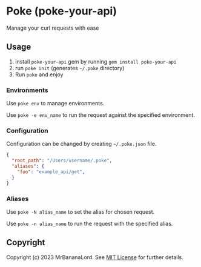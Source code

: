 # Poke (poke-your-api)
Manage your curl requests with ease

## Usage
1. install `poke-your-api` gem by running `gem install poke-your-api`
1. run `poke init` (generates `~/.poke` directory)
1. Run `poke` and enjoy

### Environments
Use `poke env` to manage environments.

Use `poke -e env_name` to run the request against the specified environment.

### Configuration
Configuration can be changed by creating `~/.poke.json` file.

```json
{
  "root_path": "/Users/username/.poke",
  "aliases": { 
    "foo": "example_api/get",
  }
}
```

### Aliases
Use `poke -N alias_name` to set the alias for chosen request.

Use `poke -n alias_name` to run the request with the specified alias.

## Copyright

Copyright (c) 2023 MrBananaLord. See [MIT License](LICENSE.txt) for further details.